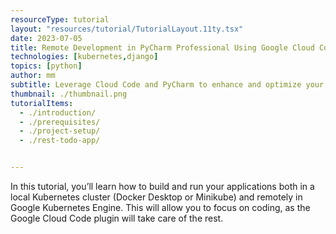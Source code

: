 ```yaml
---
resourceType: tutorial
layout: "resources/tutorial/TutorialLayout.11ty.tsx"
date: 2023-07-05
title: Remote Development in PyCharm Professional Using Google Cloud Code
technologies: [kubernetes,django]
topics: [python]
author: mm
subtitle: Leverage Cloud Code and PyCharm to enhance and optimize your developer productivity.
thumbnail: ./thumbnail.png
tutorialItems:
  - ./introduction/
  - ./prerequisites/
  - ./project-setup/
  - ./rest-todo-app/


---
```


In this tutorial, you’ll learn how to build and run your applications both in a local Kubernetes cluster (Docker Desktop or Minikube) and remotely in Google Kubernetes Engine. This will allow you to focus on coding, as the Google Cloud Code plugin will take care of the rest.
